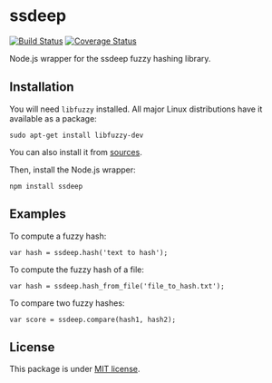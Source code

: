 # ssdeep

[![Build Status](https://travis-ci.org/pchaigno/node-ssdeep.svg?branch=master)](https://travis-ci.org/pchaigno/node-ssdeep)
[![Coverage Status](https://coveralls.io/repos/github/pchaigno/node-ssdeep/badge.svg?branch=master)](https://coveralls.io/github/pchaigno/node-ssdeep?branch=master)

Node.js wrapper for the ssdeep fuzzy hashing library.

## Installation

You will need `libfuzzy` installed. All major Linux distributions have it available as a package:
```
sudo apt-get install libfuzzy-dev
```
You can also install it from [sources](http://ssdeep.sourceforge.net/#download).

Then, install the Node.js wrapper:
```
npm install ssdeep
```


## Examples

To compute a fuzzy hash:
```node
var hash = ssdeep.hash('text to hash');
```

To compute the fuzzy hash of a file:
```node
var hash = ssdeep.hash_from_file('file_to_hash.txt');
```

To compare two fuzzy hashes:
```node
var score = ssdeep.compare(hash1, hash2);
```


## License

This package is under [MIT license](LICENSE).
